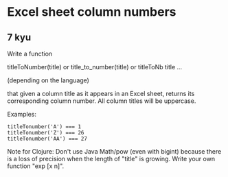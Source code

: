 # Excel sheet column numbers
## 7 kyu

Write a function

titleToNumber(title) or title_to_number(title) or titleToNb title ...

(depending on the language)

that given a column title as it appears in an Excel sheet, returns its corresponding column number. All column titles will be uppercase.

Examples:
```
titleTonumber('A') === 1
titleTonumber('Z') === 26
titleTonumber('AA') === 27
```

Note for Clojure:
Don't use Java Math/pow (even with bigint) because there is a loss of precision
when the length of "title" is growing.
Write your own function "exp [x n]".


